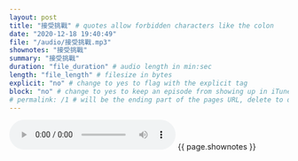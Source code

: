 ```yaml
---
layout: post
title: "接受挑戰" # quotes allow forbidden characters like the colon
date: "2020-12-18 19:40:49"
file: "/audio/接受挑戰.mp3"
shownotes: "接受挑戰"
summary: "接受挑戰"
duration: "file_duration" # audio length in min:sec
length: "file_length" # filesize in bytes
explicit: "no" # change to yes to flag with the explicit tag
block: "no" # change to yes to keep an episode from showing up in iTunes
# permalink: /1 # will be the ending part of the pages URL, delete to default to the title
---
```


<audio controls>
<source src="{{site.url}}{{site.baseurl}}{{ page.file }}" type="audio/x-mp3">
Your browser does not support the audio element.
</audio>
{{ page.shownotes }}
